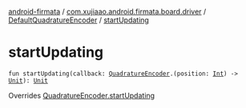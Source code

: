 [android-firmata](../../index.md) / [com.xujiaao.android.firmata.board.driver](../index.md) / [DefaultQuadratureEncoder](index.md) / [startUpdating](./start-updating.md)

# startUpdating

`fun startUpdating(callback: `[`QuadratureEncoder`](../-quadrature-encoder/index.md)`.(position: `[`Int`](https://kotlinlang.org/api/latest/jvm/stdlib/kotlin/-int/index.html)`) -> `[`Unit`](https://kotlinlang.org/api/latest/jvm/stdlib/kotlin/-unit/index.html)`): `[`Unit`](https://kotlinlang.org/api/latest/jvm/stdlib/kotlin/-unit/index.html)

Overrides [QuadratureEncoder.startUpdating](../-quadrature-encoder/start-updating.md)

